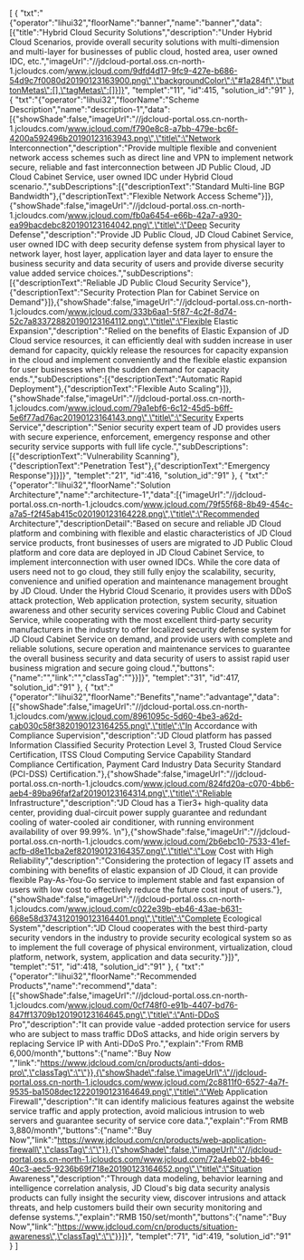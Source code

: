 [
	{
		"txt":"{\"operator\":\"lihui32\",\"floorName\":\"banner\",\"name\":\"banner\",\"data\":[{\"title\":\"Hybrid Cloud Security Solutions\",\"description\":\"Under Hybrid Cloud Scenarios, provide overall security solutions with multi-dimension and multi-layer for businesses of public cloud, hosted area, user owned IDC, etc.\",\"imageUrl\":\"//jdcloud-portal.oss.cn-north-1.jcloudcs.com/www.jcloud.com/9dfd4d17-9fc9-427e-b686-54d9c7f0080d20190123163900.png\",\"backgroundColor\":\"#1a284f\",\"buttonMetas\":[],\"tagMetas\":[]}]}",
		"templet":"11",
		"id":415,
		"solution_id":"91"
	},
	{
		"txt":"{\"operator\":\"lihui32\",\"floorName\":\"Scheme Description\",\"name\":\"description-1\",\"data\":[{\"showShade\":false,\"imageUrl\":\"//jdcloud-portal.oss.cn-north-1.jcloudcs.com/www.jcloud.com/f790e8c8-a7bb-479e-bc6f-4200a592496b20190123163943.png\",\"title\":\"Network Interconnection\",\"description\":\"Provide multiple flexible and convenient network access schemes such as direct line and VPN to implement network secure, reliable and fast interconnection between JD Public Cloud, JD Cloud Cabinet Service, user owned IDC under Hybrid Cloud scenario.\",\"subDescriptions\":[{\"descriptionText\":\"Standard Multi-line BGP Bandwidth\"},{\"descriptionText\":\"Flexible Network Access Scheme\"}]},{\"showShade\":false,\"imageUrl\":\"//jdcloud-portal.oss.cn-north-1.jcloudcs.com/www.jcloud.com/fb0a6454-e66b-42a7-a930-ea99bacdebc820190123164042.png\",\"title\":\"Deep Security Defense\",\"description\":\"Provide JD Public Cloud, JD Cloud Cabinet Service, user owned IDC with deep security defense system from physical layer to network layer, host layer, application layer and data layer to ensure the business security and data security of users and provide diverse security value added service choices.\",\"subDescriptions\":[{\"descriptionText\":\"Reliable JD Public Cloud Security Service\"},{\"descriptionText\":\"Security Protection Plan for Cabinet Service on Demand\"}]},{\"showShade\":false,\"imageUrl\":\"//jdcloud-portal.oss.cn-north-1.jcloudcs.com/www.jcloud.com/333b6aa1-5f87-4c2f-8d74-52c7a833728820190123164112.png\",\"title\":\"Flexible Elastic Expansion\",\"description\":\"Relied on the benefits of Elastic Expansion of JD Cloud service resources, it can efficiently deal with sudden increase in user demand for capacity, quickly release the resources for capacity expansion in the cloud and implement conveniently and the flexible elastic expansion for user businesses when the sudden demand for capacity ends.\",\"subDescriptions\":[{\"descriptionText\":\"Automatic Rapid Deployment\"},{\"descriptionText\":\"Flexible Auto Scaling\"}]},{\"showShade\":false,\"imageUrl\":\"//jdcloud-portal.oss.cn-north-1.jcloudcs.com/www.jcloud.com/79a1ebf6-6c12-45d5-b6ff-5e6f77ad76ac20190123164143.png\",\"title\":\"Security Experts Service\",\"description\":\"Senior security expert team of JD provides users with secure experience, enforcement, emergency response and other security service supports with full life cycle.\",\"subDescriptions\":[{\"descriptionText\":\"Vulnerability Scanning\"},{\"descriptionText\":\"Penetration Test\"},{\"descriptionText\":\"Emergency Response\"}]}]}",
		"templet":"21",
		"id":416,
		"solution_id":"91"
	},
	{
		"txt":"{\"operator\":\"lihui32\",\"floorName\":\"Solution Architecture\",\"name\":\"architecture-1\",\"data\":[{\"imageUrl\":\"//jdcloud-portal.oss.cn-north-1.jcloudcs.com/www.jcloud.com/79f55f68-8b49-454c-a7a5-f2f45ab415c020190123164228.png\",\"title\":\"Recommended Architecture\",\"descriptionDetail\":\"Based on secure and reliable JD Cloud platform and combining with flexible and elastic characteristics of JD Cloud service products, front businesses of users are migrated to JD Public Cloud platform and core data are deployed in JD Cloud Cabinet Service, to implement interconnection with user owned IDCs. While the core data of users need not to go cloud, they still fully enjoy the scalability, security, convenience and unified operation and maintenance management brought by JD Cloud. Under the Hybrid Cloud Scenario, it provides users with DDoS attack protection, Web application protection, system security, situation awareness and other security services covering Public Cloud and Cabinet Service, while cooperating with the most excellent third-party security manufacturers in the industry to offer localized security defense system for JD Cloud Cabinet Service on demand, and provide users with complete and reliable solutions, secure operation and maintenance services to guarantee the overall business security and data security of users to assist rapid user business migration and secure going cloud.\",\"buttons\":{\"name\":\"\",\"link\":\"\",\"classTag\":\"\"}}]}",
		"templet":"31",
		"id":417,
		"solution_id":"91"
	},
	{
		"txt":"{\"operator\":\"lihui32\",\"floorName\":\"Benefits\",\"name\":\"advantage\",\"data\":[{\"showShade\":false,\"imageUrl\":\"//jdcloud-portal.oss.cn-north-1.jcloudcs.com/www.jcloud.com/8961095c-5d60-4be3-a62d-cab030c58f3820190123164255.png\",\"title\":\"In Accordance with Compliance Supervision\",\"description\":\"JD Cloud platform has passed Information Classified Security Protection Level 3, Trusted Cloud Service Certification, ITSS Cloud Computing Service Capability Standard Compliance Certification, Payment Card Industry Data Security Standard (PCI-DSS) Certification.\"},{\"showShade\":false,\"imageUrl\":\"//jdcloud-portal.oss.cn-north-1.jcloudcs.com/www.jcloud.com/824fd20a-c070-4bb6-aeb4-89ba96faf2af20190123164314.png\",\"title\":\"Reliable Infrastructure\",\"description\":\"JD Cloud has a Tier3+ high-quality data center, providing dual-circuit power supply guarantee and redundant cooling of water-cooled air conditioner, with running environment availability of over 99.99%. \\n\"},{\"showShade\":false,\"imageUrl\":\"//jdcloud-portal.oss.cn-north-1.jcloudcs.com/www.jcloud.com/2b6ebc10-7533-41ef-acfb-d8e11cba2ef820190123164357.png\",\"title\":\"Low Cost with High Reliability\",\"description\":\"Considering the protection of legacy IT assets and combining with benefits of elastic expansion of JD Cloud, it can provide flexible Pay-As-You-Go service to implement stable and fast expansion of users with low cost to effectively reduce the future cost input of users.\"},{\"showShade\":false,\"imageUrl\":\"//jdcloud-portal.oss.cn-north-1.jcloudcs.com/www.jcloud.com/c022e39b-eb46-43ae-b631-668e58d3743120190123164401.png\",\"title\":\"Complete Ecological System\",\"description\":\"JD Cloud cooperates with the best third-party security vendors in the industry to provide security ecological system so as to implement the full coverage of physical environment, virtualization, cloud platform, network, system, application and data security.\"}]}",
		"templet":"51",
		"id":418,
		"solution_id":"91"
	},
	{
		"txt":"{\"operator\":\"lihui32\",\"floorName\":\"Recommended Products\",\"name\":\"recommend\",\"data\":[{\"showShade\":false,\"imageUrl\":\"//jdcloud-portal.oss.cn-north-1.jcloudcs.com/www.jcloud.com/0cf748f0-e91b-4407-bd76-847ff13709b120190123164645.png\",\"title\":\"Anti-DDoS Pro\",\"description\":\"It can provide value -added protection service for users who are subject to mass traffic DDoS attacks, and hide origin servers by replacing Service IP with Anti-DDoS Pro.\",\"explain\":\"From RMB 6,000/month\",\"buttons\":{\"name\":\"Buy Now \",\"link\":\"https://www.jdcloud.com/cn/products/anti-ddos-pro\",\"classTag\":\"\"}},{\"showShade\":false,\"imageUrl\":\"//jdcloud-portal.oss.cn-north-1.jcloudcs.com/www.jcloud.com/2c8811f0-6527-4a7f-9535-ba1508dec12220190123164649.png\",\"title\":\"Web Application Firewall\",\"description\":\"It can identify malicious features against the website service traffic and apply protection, avoid malicious intrusion to web servers and guarantee security of service core data.\",\"explain\":\"From RMB 3,880/month\",\"buttons\":{\"name\":\"Buy Now\",\"link\":\"https://www.jdcloud.com/cn/products/web-application-firewall\",\"classTag\":\"\"}},{\"showShade\":false,\"imageUrl\":\"//jdcloud-portal.oss.cn-north-1.jcloudcs.com/www.jcloud.com/72a4eb02-bb46-40c3-aec5-9236b69f718e20190123164652.png\",\"title\":\"Situation Awareness\",\"description\":\"Through data modeling, behavior learning and intelligence correlation analysis, JD Cloud's big data security analysis products can fully insight the security view, discover intrusions and attack threats, and help customers build their own security monitoring and defense systems.\",\"explain\":\"RMB 150/set/month\",\"buttons\":{\"name\":\"Buy Now\",\"link\":\"https://www.jdcloud.com/cn/products/situation-awareness\",\"classTag\":\"\"}}]}",
		"templet":"71",
		"id":419,
		"solution_id":"91"
	}
]